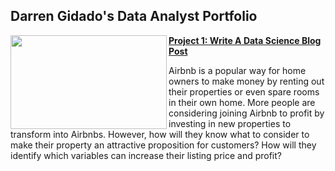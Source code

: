 ## Darren Gidado's Data Analyst Portfolio

<!-- Project 1 -->

<img align="left" width="250" height="150" img src="images/output_2_0.png"> **[Project 1: Write A Data Science Blog Post](https://github.com/ags911/udacity-dsnd/blob/main/predicting_airbnb_prices_in_boston.ipynb)**

Airbnb is a popular way for home owners to make money by renting out their properties or even spare rooms in their own home. 
More people are considering joining Airbnb to profit by investing in new properties to transform into Airbnbs. 
However, how will they know what to consider to make their property an attractive proposition for customers? 
How will they identify which variables can increase their listing price and profit?

<br></br>
